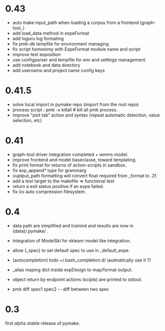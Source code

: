 #  0.43
* auto make input_path when loading a corpus from a frontend (graph-tool,.)
* add load_data method in expeFormat
* add loguru log formating
* fix pmk-db tempfile for environment managing
* fix script homonimy with ExpeFormat module name and script
* improve test exposition
* use configparser and tempfile for env and settings management.
* add notebook and data directory
* add username and project name config keys

# 0.41.5

* solve local import in pymake repo (import from the root repo)
* process script : pmk -x killall # kill all pmk process.
* improve "plot tab" action and syntax (repeat automatic detection, value selection, etc)

# 0.41
* graph-tool driver integration completed + wmms model.
* improve frontend and model baseclasse, toward templating.
* fix print format for returns of action-scripts in sandbox.
* fix exp_append\* type for grammarg
* ouptput_path formatting will convert float required from \_format to .2f.
* add a test target to the makefile => functional test
* return a exit status positive if an expe failed.
* fix i/o auto compression filesystem.

# 0.4

* data path are simplified and trainind and results are now in {data}/.pymake/ .
* Integration of ModelSkl for skleanr model like integration.
* allow {\_spec} to set default spec to use in \_default_expe.

* (autocompletion) todo ~/.bash_completion.d/ (autmatically use it ?)
* \_alias maping dict inside expDesign to map/format output.
* object return by endpoint actions (scipts) are printed to stdout.
* pmk diff spec1 spec2 -- diff between two spec

# 0.3
first alpha stable release of pymake.
